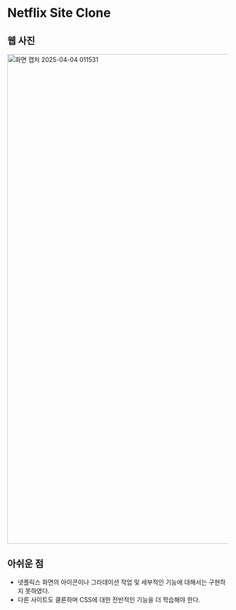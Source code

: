 # Netflix Site Clone
## 웹 사진
<img width="1116" alt="화면 캡처 2025-04-04 011531" src="https://github.com/user-attachments/assets/dc9bd0ca-3e8f-46fc-b66a-7682dba1d73d" />

## 아쉬운 점
- 넷플릭스 화면의 아이콘이나 그라데이션 작업 및 세부적인 기능에 대해서는 구현하지 못하였다.
- 다른 사이트도 클론하며 CSS에 대한 전반적인 기능을 더 학습해야 한다.
